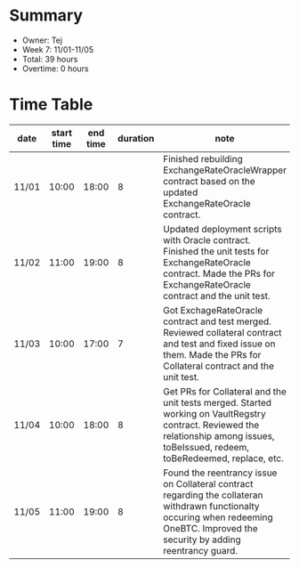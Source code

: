 # Summary
* Owner: Tej
* Week 7: 11/01-11/05
* Total: 39 hours
* Overtime: 0 hours

# Time Table
| date  | start time  | end time | duration  |  note |
|---|---|---|---|---|
| 11/01  | 10:00  | 18:00  | 8  | Finished rebuilding ExchangeRateOracleWrapper contract based on the updated ExchangeRateOracle contract. |
| 11/02  | 11:00  | 19:00  | 8  | Updated deployment scripts with Oracle contract. Finished the unit tests for ExchangeRateOracle contract. Made the PRs for ExchangeRateOracle contract and the unit test. |
| 11/03  | 10:00  | 17:00  | 7  | Got ExchageRateOracle contract and test merged. Reviewed collateral contract and test and fixed issue on them. Made the PRs for Collateral contract and the unit test. |
| 11/04  | 10:00  | 18:00  | 8  | Get PRs for Collateral and the unit tests merged. Started working on VaultRegstry contract. Reviewed the relationship among issues, toBeIssued, redeem, toBeRedeemed, replace, etc. |
| 11/05  | 11:00  | 19:00  | 8  | Found the reentrancy issue on Collateral contract regarding the collateran withdrawn functionalty occuring when redeeming OneBTC. Improved the security by adding reentrancy guard.|